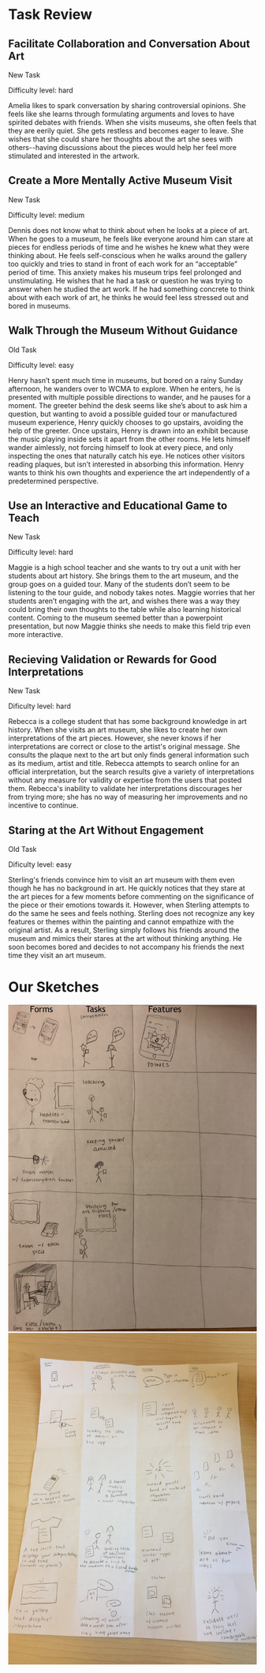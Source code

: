 # Task Review

## Facilitate Collaboration and Conversation About Art 

New Task

Difficulty level: hard

Amelia likes to spark conversation by sharing controversial opinions. She feels like she learns through formulating arguments
and loves to have spirited debates with friends. When she visits museums, she often feels that they are eerily quiet. She gets
restless and becomes eager to leave. She wishes that she could share her thoughts about the art she sees with others--having
discussions about the pieces would help her feel more stimulated and interested in the artwork.

## Create a More Mentally Active Museum Visit

New Task

Difficulty level: medium

Dennis does not know what to think about when he looks at a piece of art. When he goes to a museum, he feels like everyone
around him can stare at pieces for endless periods of time and he wishes he knew what they were thinking about. He feels 
self-conscious when he walks around the gallery too quickly and tries to stand in front of each work for an “acceptable” 
period of time. This anxiety makes his museum trips feel prolonged and unstimulating. He wishes that he had a task or question 
he was trying to answer when he studied the art work. If he had something concrete to think about with each work of art, he 
thinks he would feel less stressed out and bored in museums. 

## Walk Through the Museum Without Guidance

Old Task

Difficulty level: easy

Henry hasn’t spent much time in museums, but bored on a rainy Sunday afternoon, he wanders over to WCMA to explore. When he enters, he is presented with multiple possible directions to wander, and he pauses for a moment. The greeter behind the desk seems like she’s about to ask him a question, but wanting to avoid a possible guided tour or manufactured museum experience, Henry quickly chooses to go upstairs, avoiding the help of the greeter. Once upstairs, Henry is drawn into an exhibit because the music playing inside sets it apart from the other rooms. He lets himself wander aimlessly, not forcing himself to look at every piece, and only inspecting the ones that naturally catch his eye. He notices other visitors reading plaques, but isn’t interested in absorbing this information. Henry wants to think his own thoughts and experience the art independently of a predetermined perspective.

## Use an Interactive and Educational Game to Teach

New Task

Difficulty level: hard

Maggie is a high school teacher and she wants to try out a unit with her students about art history. She brings them to the art museum, and the group goes on a guided tour. Many of the students don’t seem to be listening to the tour guide, and nobody takes notes. Maggie worries that her students aren’t engaging with the art, and wishes there was a way they could bring their own thoughts to the table while also learning historical content. Coming to the museum seemed better than a powerpoint presentation, but now Maggie thinks she needs to make this field trip even more interactive.

## Recieving Validation or Rewards for Good Interpretations

New Task

Dificulty level: hard

Rebecca is a college student that has some background knowledge in art history. When she visits an art museum, she likes to create her own interpretations of the art pieces. However, she never knows if her interpretations are correct or close to the artist's original message. She consults the plaque next to the art but only finds general information such as its medium, artist and title. Rebecca attempts to search online for an official interpretation, but the search results give a variety of interpretations without any measure for validity or expertise from the users that posted them. Rebecca's inability to validate her interpretations discourages her from trying more; she has no way of measuring her improvements and no incentive to continue. 

## Staring at the Art Without Engagement

Old Task

Dificulty level: easy

Sterling's friends convince him to visit an art museum with them even though he has no background in art. He quickly notices that they stare at the art pieces for a few moments before commenting on the significance of the piece or their emotions towards it. However, when Sterling attempts to do the same he sees and feels nothing. Sterling does not recognize any key features or themes within the painting and cannot empathize with the original artist. As a result, Sterling simply follows his friends around the museum and mimics their stares at the art without thinking anything. He soon becomes bored and decides to not accompany his friends the next time they visit an art museum. 

# Our Sketches

![Grace's Sketches](/img/GM_sketches.jpeg)
![Abby's Sketches](/img/ad.jpg)
